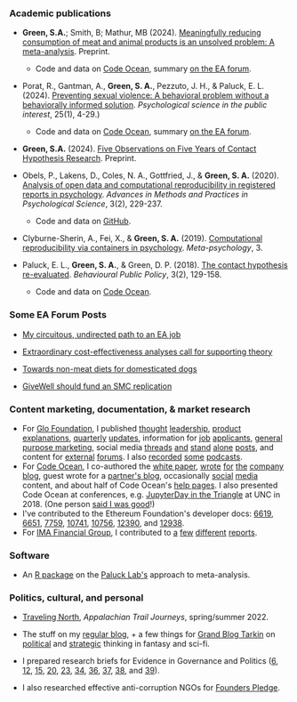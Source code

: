 ### Academic publications

-   **Green, S.A.**; Smith, B; Mathur, MB (2024). [Meaningfully reducing consumption of meat and animal products is an unsolved problem: A meta-analysis](https://osf.io/a7g95/). Preprint.

    -   Code and data on [Code Ocean](https://doi.org/10.24433/CO.6020578.v2), summary [on the EA forum](https://forum.effectivealtruism.org/posts/i5wnzz4uAgeF3ZRc5/meaningfully-reducing-meat-consumption-is-an-unsolved).

-   Porat, R., Gantman, A., **Green, S. A.**, Pezzuto, J. H., & Paluck, E. L. (2024). [Preventing sexual violence: A behavioral problem without a behaviorally informed solution](https://doi.org/10.1177/15291006231221978). *Psychological science in the public interest*, 25(1), 4-29.)

    -   Code and data on [Code Ocean](https://doi.org/10.24433/CO.5471833.v2), summary [on the EA forum](https://forum.effectivealtruism.org/posts/uWh8N5DtbSLsuuTzL/sexual-violence-prevention-programs-change-ideas-not).

-   **Green, S.A.** (2024). [Five Observations on Five Years of Contact Hypothesis Research](https://osf.io/preprints/socarxiv/8mcb5). Preprint.

-   Obels, P., Lakens, D., Coles, N. A., Gottfried, J., & **Green, S. A.** (2020). [Analysis of open data and computational reproducibility in registered reports in psychology](https://doi.org/10.1177/2515245920918872). *Advances in Methods and Practices in Psychological Science*, 3(2), 229-237.

    -   Code and data on [GitHub](https://github.com/Lakens/reproducing_registered_reports).

-   Clyburne-Sherin, A., Fei, X., & **Green, S. A.** (2019). [Computational reproducibility via containers in psychology](https://conferences.lnu.se/index.php/metapsychology/article/view/892). *Meta-psychology*, 3.

-   Paluck, E. L., **Green, S. A.**, & Green, D. P. (2018). [The contact hypothesis re-evaluated](https://doi.org/10.1017/bpp.2018.25). *Behavioural Public Policy*, 3(2), 129-158.

    -   Code and data on [Code Ocean](https://doi.org/10.24433/CO.4024382.v7).

### Some EA Forum Posts

-   [My circuitous, undirected path to an EA job](https://forum.effectivealtruism.org/posts/ekbCzxh2SfA64GrxD/my-circuitous-undirected-path-to-an-ea-job)

-   [Extraordinary cost-effectiveness analyses call for supporting theory](https://forum.effectivealtruism.org/posts/fuohDWSqhCHcZHqeD/extraordinary-cost-effectiveness-analyses-call-for)

-   [Towards non-meat diets for domesticated dogs](https://forum.effectivealtruism.org/posts/zihL7a4xbTnCmuL2L/towards-non-meat-diets-for-domesticated-dogs)

-   [GiveWell should fund an SMC replication](https://forum.effectivealtruism.org/posts/E3nAGbeMoFnjpYawr/givewell-should-fund-an-smc-replication)

### Content marketing, documentation, & market research

-   For [Glo Foundation](https://www.glodollar.org/), I published [thought](https://web.archive.org/web/20240221111740/https://www.glodollar.org/articles/glo-zero-poverty-and-the-sdgs) [leadership](https://web.archive.org/web/20240221120127/https://www.glodollar.org/articles/why-glo-foundation-donates-to-givedirectly), [product](https://www.glodollar.org/articles/treasuries) [explanations](https://web.archive.org/web/20240221120343/https://www.glodollar.org/articles/givedirectly), [quarterly](https://www.glodollar.org/articles/glo-q1-2023-update) [updates](https://www.glodollar.org/articles/glo-q2-2023-update), information for [job](https://www.glodollar.org/articles/how-we-work-at-glo) [applicants](https://www.glodollar.org/articles/how-to-make-your-job-application-to-glo-stand-out), [general purpose marketing](https://web.archive.org/web/20231129055038/https://www.glodollar.org/articles/embedded-philanthropy), social media [threads](https://twitter.com/glodollar/status/1710360692812021898) [and](https://twitter.com/glodollar/status/1580906280599724032) [stand](https://twitter.com/glodollar/status/1711762918214148500) [alone](https://twitter.com/glodollar/status/1706318040592191520) [posts](https://twitter.com/glodollar/status/1651247136179122178), and content for [external](https://discuss.octant.app/t/glo-dollar-a-fiat-backed-stablecoin-embedded-with-philanthropy/51) [forums](https://forum.effectivealtruism.org/posts/EAiwxZN4Jiyup8d9G/glo-dollar-an-ethical-stablecoin-model-potential-impact-and). I also [recorded](https://open.spotify.com/episode/67sgAVvKCVnot4yrvs40az?si=16344f2dc1a948a9&nd=1) [some](https://www.cryptoaltruism.org/blog/crypto-altruism-podcast-episode-127-glo-and-the-life-you-can-save-how-blockchain-can-help-alleviate-extreme-poverty) [podcasts](https://podcasters.spotify.com/pod/show/watotocoding/episodes/Glo-Dollar---A-solution-to-extreme-poverty-e21m51q).
-   For [Code Ocean](https://codeocean.com/), I co-authored the [white paper](https://open.lnu.se/index.php/metapsychology/article/view/892), [wrote](https://medium.com/codeocean/two-welcome-innovations-in-liu-and-salganik-2019-successes-and-struggles-with-computational-b4ef1a4311f2) [for](https://medium.com/codeocean/five-reproducibility-lessons-from-a-year-of-reviewing-compute-capsules-de71729ebd8a) [the](https://medium.com/codeocean/nature-journals-pilot-with-code-ocean-a-developer-advocate-s-perspective-d1f9f35f896e) [company](https://medium.com/codeocean/multiple-languages-in-a-single-compute-capsule-e71719e448ab) [blog](https://medium.com/codeocean/stata-on-code-ocean-the-case-of-meta-ado-ac9c32be338a), guest wrote for a [partner's blog](https://www.cambridge.org/core/blog/2018/12/21/public-and-private-benefits-to-practicing-open-science/), occasionally [social](https://twitter.com/CodeOceanHQ/status/989193597294665729) [media](https://twitter.com/CodeOceanHQ/status/1024382224844632064) content, and about half of Code Ocean's [help pages](https://help.codeocean.com/en/). I also presented Code Ocean at conferences, e.g. [JupyterDay in the Triangle](https://twitter.com/GinnyGhezzo/status/1062409577101172736/photo/1) at UNC in 2018. (One person [said I was good](https://twitter.com/KLA2010/status/912389868730372097)!)
-   I've contributed to the Ethereum Foundation's developer docs: [6619](https://github.com/ethereum/ethereum-org-website/pull/6619), [6651](https://github.com/ethereum/ethereum-org-website/pull/6651), [7759](https://github.com/ethereum/ethereum-org-website/pull/7759), [10741](https://github.com/ethereum/ethereum-org-website/pull/10741), [10756](https://github.com/ethereum/ethereum-org-website/pull/10756), [12390](https://github.com/ethereum/ethereum-org-website/pull/12390), and [12938](https://github.com/ethereum/ethereum-org-website/pull/12938).
-   For [IMA Financial Group](https://imacorp.com/), I contributed to [a](https://imacorp.com/wp-content/uploads/2022/03/Q4_MIF_Cannabis_032222.pdf) [few](https://imacorp.com/wp-content/uploads/2022/01/Q4_MiF_Hospitality_012622.pdf) [different](https://imacorp.com/wp-content/uploads/2021/12/Q3_MIF_Real-Estate_122221.pdf) [reports](https://imacorp.com/insights-alerts-trends/hr-benefits-iats/hr-benefits-iats-april-06/).

### Software

-   An [R package](https://github.com/setgree/PaluckMetaSOP) on the [Paluck Lab's](https://psych.princeton.edu/people/elizabeth-levy-paluck) approach to meta-analysis.

### Politics, cultural, and personal

-   [Traveling North](https://journeys.appalachiantrail.org/issue/spring-summer-2022/traveling-north/), *Appalachian Trail Journeys*, spring/summer 2022.

-   The stuff on my [regular blog](https://setharielgreen.com/blog/), + a few things for [Grand Blog Tarkin](https://blogtarkin.wordpress.com/) on [political](https://blogtarkin.wordpress.com/2014/12/01/the-walking-dead-and-the-politics-of-apocalypse-fiction/) and [strategic](https://blogtarkin.wordpress.com/2013/11/01/enders-shadow-and-offense-defense-theory) thinking in fantasy and sci-fi.

-   I prepared research briefs for Evidence in Governance and Politics ([6](https://egap.org/resource/brief-06-voter-benchmarks-in-developing-countries/), [12](https://egap.org/resource/brief-12-attitudes-towards-immigrants-among-boston-area-commuters/), [15](https://egap.org/resource/brief-15-is-it-the-cash-or-condition-in-malawi/), [20](https://egap.org/resource/brief-20-is-vote-buying-effective/), [23](https://egap.org/resource/brief-23-discrimination-in-everyday-behavior/), [34](https://egap.org/resource/brief-34-violent-conflict-and-behavior-in-burundi/), [36](https://egap.org/resource/brief-36-face-to-face-interviews-cognitive-skill-and-non-response/), [37](https://egap.org/resource/brief-37-voter-and-candidate-response-to-political-debates/), [38](https://egap.org/resource/brief-38-diminishing-the-effectiveness-of-vote-buying-through-voter-education/), and [39](https://egap.org/resource/brief-39-attitudes-towards-risk-and-illegal-behavior/)).

-   I also researched effective anti-corruption NGOs for [Founders Pledge](https://www.founderspledge.com/).

